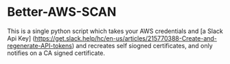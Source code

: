 # Better-AWS-SCAN
This is a single python script which takes your AWS credentials and [a Slack Api Key] (https://get.slack.help/hc/en-us/articles/215770388-Create-and-regenerate-API-tokens) and recreates self siogned certificates, and only notifies on a CA signed certificate.
